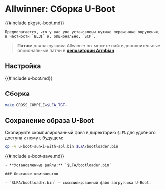 # Allwinner: Сборка U-Boot

{{#include pkgs/u-boot.md}}

```admonish warning title="Внимание"
Предполагается, что у вас уже установлены нужные переменные окружения, в частности `BL31` и, опционально, `SCP`.
```

> **Патчи:** для загрузчика Allwinner вы можете найти дополнительные опциональные патчи в [**репозитории Armbian**](https://github.com/armbian/build/tree/main/patch/u-boot/u-boot-sunxi). 

## Настройка

{{#include u-boot.md}}

## Сборка

```bash
make CROSS_COMPILE=$LFA_TGT-
``` 

## Сохранение образа U-Boot

Скопируйте скомпилированный файл в директорию `$LFA` для удобного доступа к нему в будущем:

```bash
cp -v u-boot-sunxi-with-spl.bin $LFA/bootloader.bin
```

{{#include u-boot-save.md}}

~~~admonish note title="Содержимое пакета" collapsible=true
- **Установленные файлы:** `$LFA/bootloader.bin`

### Описание компонентов

- `$LFA/bootloader.bin` — скомпилированный файл загрузчика U-Boot.
~~~
